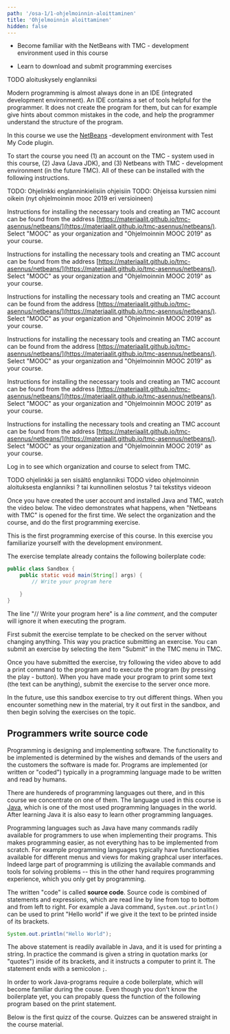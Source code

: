 ```yaml
---
path: '/osa-1/1-ohjelmoinnin-aloittaminen'
title: 'Ohjelmoinnin aloittaminen'
hidden: false
---
```



<text-box variant='learningObjectives' name='Oppimistavoitteet'>

<!-- - Tutustut kurssilla käytettyyn NetBeans with TMC -ohjelmointiympäristöön. -->
 - Become familiar with the NetBeans with TMC - development environment used in this course
<!-- - Opit lataamaan ja palauttamaan kurssin ohjelmointitehtäviä. -->
 - Learn to download and submit programming exercises

</text-box>


<quiznator id="5c12b7f263de8e5db0cf8b8e"></quiznator>

TODO aloituskysely englanniksi


<!-- Nykyaikainen ohjelmointi tapahtuu lähes poikkeuksetta ohjelmointiympäristössä. Ohjelmointiympäristö sisältää joukon ohjelmoijaa auttavia aputoimintoja. Se ei rakenna ohjelmaa ohjelmoijan puolesta, mutta se muunmuassa vinkkaa helpoista virheistä ohjelmakoodissa ja auttaa ohjelmoijaa hahmottamaan ohjelman rakennetta. -->
Modern programming is almost always done in an IDE (integrated development environment). An IDE contains a set of tools helpful for the programmer. It does not create the program for them, but can for example give hints about common mistakes in the code, and help the programmer understand the structure of the program.

<!-- Käytämme tällä kurssilla [NetBeans](https://netbeans.apache.org)-nimistä ohjelmointiympäristöä sekä siihen liitettävää Test My Code -liitännäistä. -->
In this course we use the [NetBeans](https://netbeans.apache.org) -development environment with Test My Code plugin.

<!-- Tarvitset kurssin aloittamiseen (1) käyttäjätunnuksen kurssilla käytettyyn TMC-järjestelmään, (2) Javan (Java JDK), ja (3) NetBeans with TMC -ohjelmointiympäristön (jatkossa TMC). Näiden asentaminen onnistuu seuraavia ohjeita noudattamalla. -->
To start the course you need (1) an account on the TMC - system used in this course, (2) Java (Java JDK), and (3) Netbeans with TMC - development environment (in the future TMC).
All of these can be installed with the following instructions.

TODO: Ohjelinkki englanninkielisiin ohjeisiin
TODO: Ohjeissa kurssien nimi oikein (nyt ohjelmoinnin mooc 2019 eri versioineen)

<only-for-course-variant variant="dl">

  <!-- Ohjeistus oleellisten työvälineiden asentamiseen sekä kurssilla tarvittavan käyttäjätunnuksen luomiseen löytyy osoitteesta [https://materiaalit.github.io/tmc-asennus/netbeans/](https://materiaalit.github.io/tmc-asennus/netbeans/). Valitse organisaatioksi "MOOC" ja kurssiksi "Ohjelmoinnin MOOC 2019". -->
  Instructions for installing the necessary tools and creating an TMC account can be found from the address [https://materiaalit.github.io/tmc-asennus/netbeans/](https://materiaalit.github.io/tmc-asennus/netbeans/). Select "MOOC" as your organization and "Ohjelmoinnin MOOC 2019" as your course.

</only-for-course-variant>

<only-for-course-variant variant="nodl">

  <!-- Ohjeistus oleellisten työvälineiden asentamiseen sekä kurssilla tarvittavan käyttäjätunnuksen luomiseen löytyy osoitteesta [https://materiaalit.github.io/tmc-asennus/netbeans/](https://materiaalit.github.io/tmc-asennus/netbeans/). Valitse organisaatioksi "MOOC" ja kurssiksi "Ohjelmoinnin MOOC 2019 (aikatauluton)". -->
  Instructions for installing the necessary tools and creating an TMC account can be found from the address [https://materiaalit.github.io/tmc-asennus/netbeans/](https://materiaalit.github.io/tmc-asennus/netbeans/). Select "MOOC" as your organization and "Ohjelmoinnin MOOC 2019" as your course.

</only-for-course-variant>

<only-for-course-variant variant="ohja-dl">

  <!-- Ohjeistus oleellisten työvälineiden asentamiseen sekä kurssilla tarvittavan käyttäjätunnuksen luomiseen löytyy osoitteesta [https://materiaalit.github.io/tmc-asennus/netbeans/](https://materiaalit.github.io/tmc-asennus/netbeans/). Valitse organisaatioksi "MOOC" ja kurssiksi "Ohjelmoinnin MOOC 2019 -- Aloitan osasta 8". -->
  Instructions for installing the necessary tools and creating an TMC account can be found from the address [https://materiaalit.github.io/tmc-asennus/netbeans/](https://materiaalit.github.io/tmc-asennus/netbeans/). Select "MOOC" as your organization and "Ohjelmoinnin MOOC 2019" as your course.

</only-for-course-variant>

<only-for-course-variant variant="ohja-nodl">

  <!-- Ohjeistus oleellisten työvälineiden asentamiseen sekä kurssilla tarvittavan käyttäjätunnuksen luomiseen löytyy osoitteesta [https://materiaalit.github.io/tmc-asennus/netbeans/](https://materiaalit.github.io/tmc-asennus/netbeans/). Valitse organisaatioksi "MOOC" ja kurssiksi "Ohjelmoinnin MOOC 2019 -- Aloitan osasta 8 (aikatauluton)". -->
  Instructions for installing the necessary tools and creating an TMC account can be found from the address [https://materiaalit.github.io/tmc-asennus/netbeans/](https://materiaalit.github.io/tmc-asennus/netbeans/). Select "MOOC" as your organization and "Ohjelmoinnin MOOC 2019" as your course.

</only-for-course-variant>

<only-for-course-variant variant="kesa-dl">

  <!-- Ohjeistus oleellisten työvälineiden asentamiseen sekä kurssilla tarvittavan käyttäjätunnuksen luomiseen löytyy osoitteesta [https://materiaalit.github.io/tmc-asennus/netbeans/](https://materiaalit.github.io/tmc-asennus/netbeans/). Valitse organisaatioksi "MOOC" ja kurssiksi "Ohjelmoinnin MOOC 2019, Kesä". -->
  Instructions for installing the necessary tools and creating an TMC account can be found from the address [https://materiaalit.github.io/tmc-asennus/netbeans/](https://materiaalit.github.io/tmc-asennus/netbeans/). Select "MOOC" as your organization and "Ohjelmoinnin MOOC 2019" as your course.

</only-for-course-variant>

<only-for-course-variant variant="kesa-ohja-dl">

  <!-- Ohjeistus oleellisten työvälineiden asentamiseen sekä kurssilla tarvittavan käyttäjätunnuksen luomiseen löytyy osoitteesta [https://materiaalit.github.io/tmc-asennus/netbeans/](https://materiaalit.github.io/tmc-asennus/netbeans/). Valitse organisaatioksi "MOOC" ja kurssiksi "Ohjelmoinnin MOOC 2019 -- Aloitan osasta 8, Kesä". -->
  Instructions for installing the necessary tools and creating an TMC account can be found from the address [https://materiaalit.github.io/tmc-asennus/netbeans/](https://materiaalit.github.io/tmc-asennus/netbeans/). Select "MOOC" as your organization and "Ohjelmoinnin MOOC 2019" as your course.

</only-for-course-variant>

<only-for-not-logged-in>

  <!-- Kirjaudu sisään nähdäksesi, mikä organisaatio ja kurssi sinun tulee valita TMC:stä -->
  Log in to see which organization and course to select from TMC.

</only-for-not-logged-in>

<!-- [Ohjeisiin!](https://materiaalit.github.io/tmc-asennus/netbeans/) -->
TODO ohjelinkki ja sen sisältö englanniksi
TODO video ohjelmoinnin aloituksesta englanniksi ? tai kunnollinen selostus ? tai tekstitys videoon

<!-- Kun olet luonut käyttäjätunnuksen ja asentanut Javan ja TMC:n, katso alla oleva video. Video näyttää mitä tapahtuu kun NetBeans with TMC -ohjelmointiympäristö käynnistetään ensimmäistä kertaa. Videolla valitaan organisaatio ja kurssi, sekä tehdään ensimmäinen ohjelmointitehtävä. -->
Once you have created the user account and installed Java and TMC, watch the video below. The video demonstrates what happens, when "Netbeans with TMC" is opened for the first time. We select the organization and the course, and do the first programming exercise.

<youtube id="zvE8XA8D0gE"></youtube>


<!-- Alla on kurssin ensimmäinen ohjelmointitehtävä. Tutustut tehtävässä käytettyyn ohjelmointiympäristöön. -->
This is the first programming exercise of this course. In this exercise you familiarize yourself with the development environment.

<programming-exercise name='Sandbox' tmcname='part01-Part01_01.Sandbox'>

<!-- Tehtäväpohjassa on seuraavanlainen ohjelmarunko: -->
The exercise template already contains the following boilerplate code:

```java
public class Sandbox {
    public static void main(String[] args) {
        // Write your program here

    }
}
```

<!-- Rivi "// Kirjoita ohjelmasi tähän alle" on _kommenttirivi_, jota tietokone ei ota huomioon ohjelmaa suoritettaessa. -->
The line "// Write your program here" is a _line comment_, and the computer will ignore it when executing the program.

<!-- Palauta tehtäväpohja palvelimen tarkastettavaksi ensin ilman minkäänlaisia muutoksia. Tällä tavoin harjoittelet tehtävän palauttamista. Tehtävän palauttaminen onnistuu valitsemalla TMC:ssä valikon TMC sekä sieltä kohdan "Submit". -->
First submit the exercise template to be checked on the server without changing anything. This way you practice submitting an exercise. You can submit an exercise by selecting the item "Submit" in the TMC menu in TMC.

<!-- Kun olet saanut tehtävän palautettua, kokeile yllä olevaa videota noudattaen tulostuskomennon lisäämistä ohjelmaan ja ohjelman suorittamista (play-napin painaminen). Kun saat ohjelman tulostamaan tekstiä (teksti voi olla mitä tahansa), palauta tehtävä vielä kertaalleen palvelimelle. -->
Once you have submitted the exercise, try following the video above to add a print command to the program and to execute the program (by pressing the play - button). When you have made your program to print some text (the text can be anything), submit the exercise to the server once more.

<!-- Käytä tätä hiekkalaatikkotehtävää jatkossa erilaisten kokeilujen tekemiseen. Kun kohtaat materiaalissa uuden asian, kokeile sitä ensin hiekkalaatikossa, ja lähde sitten ratkaisemaan asiaan liittyviä tehtäviä. -->
In the future, use this sandbox exercise to try out different things. When you encounter something new in the material, try it out first in the sandbox, and then begin solving the exercises on the topic.

</programming-exercise>


## Programmers write source code

<!-- Ohjelmointi on ohjelmistojen suunnittelua ja toteutusta. Toteutettava toiminnallisuus määräytyy ohjelmiston tilaajien ja käyttäjien toiveiden ja vaatimusten perusteella. Ohjelmia toteutetaan (eli kirjoitetaan tai "koodataan") tyypillisesti ihmisten kirjoitettavaksi ja luettavaksi tarkoitetulla ohjelmointikielellä. -->
Programming is designing and implementing software. The functionality to be implemented is determined by the wishes and demands of the users and the customers the software is made for.
Programs are implemented (or written or "coded")  typically in a programming language made to be written and read by humans.

<!-- Ohjelmointikieliä on satoja ja tällä kurssilla keskitytään näistä kielistä yhteen. Kurssin kielenä on [Java](<https://en.wikipedia.org/wiki/Java_(programming_language)>), joka on yksi maailman eniten käytetyistä ohjelmointikielistä. Javaa tuntevan on myös helppo oppia uusia ohjelmointikieliä. -->
There are hundereds of programming languages out there, and in this course we concentrate on one of them. The language used in this course is [Java](<https://en.wikipedia.org/wiki/Java_(programming_language)>), which is one of the most used programming languages in the world. After learning Java it is also easy to learn other programming languages.

<!-- Ohjelmointikielet kuten Java tarjoavat suuren määrän valmiita komentoja, joita ohjelmoija käyttää ohjelmistoja luodessa. Tämä helpottaa ohjelmointia, sillä aivan kaikkea ei tarvitse toteuttaa alusta lähtien. Esimerkiksi graafisia käyttöliittymiä toteutettaessa ohjelmointikielillä on tyypillisesti valmiita toiminnallisuuksia erilaisten valikoiden ja näkymien luomiseen. Iso osa ohjelmoinnista onkin ohjelmointikielen valmiiksi tarjoamien komentojen soveltamista ongelmien ratkaisuissa -- tämä toisaalta vaatii ohjelmointirutiinia, joka kehittyy vain ohjelmoimalla. -->
Programming languages such as Java have many commands radily available for programmers to use when implementing their programs. This makes programming easier, as not everything has to be implemented from scratch. For example programming languages typically have functionalities available for different menus and views for making graphcal user interfaces. Indeed large part of programming is utilizing the available commands and tools for solving problems -- this in the other hand requires programming experience, which you only get by programming.

<!-- Kirjoitettua "koodia" kutsutaan **lähdekoodiksi**. Lähdekoodi koostuu lauseista (statement) ja lausekkeista (expression), joita yleensä voidaan lukea rivi riviltä ylhäältä alaspäin ja vasemmalta oikealle. Esimerkiksi tekstin "Hei maailma" tulostuksessa käytetään Java-ohjelmointikielen valmista komentoa `System.out.println()`, jolle kerrotaan sulkujen sisälle tulostettava teksti. -->
The written "code" is called **source code**. Source code is combined of statements and expressions, which are read line by line from top to bottom and from left to right. For example a  Java command, `System.out.println()` can be used to print "Hello world" if we give it the text to be printed inside of its brackets.

```java
System.out.println("Hello World");
```

<!-- Yllä oleva lause on Java-ohjelmointikielen valmiiksi tarjoama komento, jota käytetään merkkijonon tulostamiseen. Komento käytännössä käskee tietokonetta tulostamaan sille sulkeiden sisällä lainausmerkeissä (joita ohjelmoijat kutsuvat usein 'hipsuiksi') annetun merkkijonon. Lauseen loppuun kirjoitetaan puolipiste `;`. -->
The above statement is readily available in Java, and it is used for printing a string. In practice the command is given a string in quotation marks (or "quotes") inside of its brackets, and it instructs a computer to print it. The statement ends with a semicolon `;`.

<!-- Java-ohjelmat vaativat toimiakseen ohjelmarungon, joka tulee kurssin aikana tutuksi. Vaikket ohjelmarunkoa vielä tunne, voit jo yllä kuvatun tulostuslauseen perusteella arvata seuraavan ohjelman mahdollisen toiminnan. -->
In order to work Java-programs require a code boilerplate, which will become familiar during the couse. Even though you don't know the boilerplate yet, you can propably quess the function of the following program based on the print statement.

<!-- Alla on kurssin ensimmäinen kyselytehtävä. Kyselytehtäviin vastataan suoraan kurssimateriaalissa. -->
Below is the first quizz of the course. Quizzes can be answered straight in the course material.

<quiznator id="5c136a4ea50dbe1223d1981d"></quiznator>
